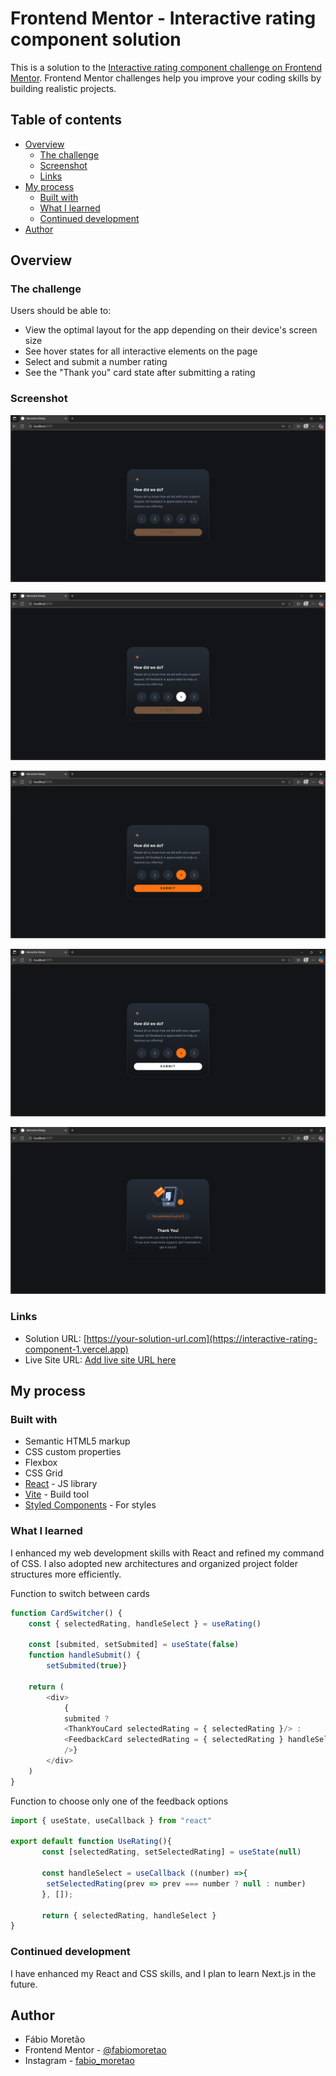 # Frontend Mentor - Interactive rating component solution

This is a solution to the [Interactive rating component challenge on Frontend Mentor](https://www.frontendmentor.io/challenges/interactive-rating-component-koxpeBUmI). Frontend Mentor challenges help you improve your coding skills by building realistic projects. 

## Table of contents

- [Overview](#overview)
  - [The challenge](#the-challenge)
  - [Screenshot](#screenshot)
  - [Links](#links)
- [My process](#my-process)
  - [Built with](#built-with)
  - [What I learned](#what-i-learned)
  - [Continued development](#continued-development)
- [Author](#author)

## Overview

### The challenge

Users should be able to:

- View the optimal layout for the app depending on their device's screen size
- See hover states for all interactive elements on the page
- Select and submit a number rating
- See the "Thank you" card state after submitting a rating

### Screenshot

![](./screenshots/standart-card.png)

![](./screenshots/hover-feedback.png)

![](./screenshots/selected-feedback.png)

![](./screenshots/hover-submit.png)

![](./screenshots/final-card.png)

### Links

- Solution URL: [https://your-solution-url.com](https://interactive-rating-component-1.vercel.app)
- Live Site URL: [Add live site URL here](https://your-live-site-url.com)

## My process

### Built with

- Semantic HTML5 markup
- CSS custom properties
- Flexbox
- CSS Grid
- [React](https://reactjs.org/) - JS library
- [Vite](https://pt.vite.dev) - Build tool
- [Styled Components](https://styled-components.com/) - For styles

### What I learned
I enhanced my web development skills with React and refined my command of CSS. I also adopted new architectures and organized project folder structures more efficiently.

Function to switch between cards
```js
function CardSwitcher() {
    const { selectedRating, handleSelect } = useRating()

    const [submited, setSubmited] = useState(false)
    function handleSubmit() {
        setSubmited(true)}

    return (
        <div>
            {
            submited ? 
            <ThankYouCard selectedRating = { selectedRating }/> : 
            <FeedbackCard selectedRating = { selectedRating } handleSelect = { handleSelect } send={handleSubmit} 
            />}
        </div>
    )
}
```

Function to choose only one of the feedback options
```js
import { useState, useCallback } from "react"

export default function UseRating(){
       const [selectedRating, setSelectedRating] = useState(null)
    
       const handleSelect = useCallback ((number) =>{
        setSelectedRating(prev => prev === number ? null : number)
       }, []);

       return { selectedRating, handleSelect }    
}   
```

### Continued development

I have enhanced my React and CSS skills, and I plan to learn Next.js in the future.

## Author

- Fábio Moretão
- Frontend Mentor - [@fabiomoretao](https://www.frontendmentor.io/profile/fabiomoretao)
- Instagram - [fabio_moretao](https://www.instagram.com/fabio_moretao)

